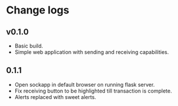 # Change logs

## v0.1.0

- Basic build.
- Simple web application with sending and receiving capabilities.

## 0.1.1

- Open sockapp in default browser on running flask server.
- Fix receiving button to be highlighted till transaction is complete.
- Alerts replaced with sweet alerts.